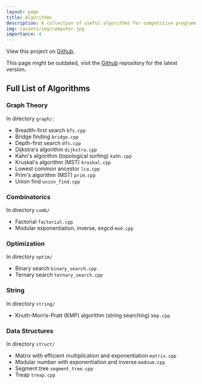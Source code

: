 ```yaml
---
layout: page
title: Algorithms
description: A collection of useful algorithms for competitive programming.
img: /assets/img/computer.jpg
importance: 4
---
```


View this project on [Github](https://github.com/elvis-pan/algorithm).

This page might be outdated, visit the [Github](https://github.com/elvis-pan/algorithm) repository for the latest version.

## Full List of Algorithms

### Graph Theory
In directory `graph/`:
- Breadth-first search `bfs.cpp`
- Bridge finding `bridge.cpp`
- Depth-first search `dfs.cpp`
- Dijkstra's algorithm `dijkstra.cpp`
- Kahn's algorithm (topological sorting) `kahn.cpp`
- Kruskal's algorithm (MST) `kruskal.cpp`
- Lowest common ancestor `lca.cpp`
- Prim's algorithm (MST) `prim.cpp`
- Union find `union_find.cpp`

### Combinatorics
In directory `comb/`
- Factorial `factorial.cpp`
- Modular exponentiation, inverse, exgcd `mod.cpp`

### Optimization
In directory `optim/`
- Binary search `binary_search.cpp`
- Ternary search `ternary_search.cpp`

### String
In directory `string/`
- Knuth-Morris-Pratt (KMP) algorithm (string searching) `kmp.cpp`

### Data Structures
In directory `struct/`
- Matrix with efficient multiplication and exponentiation `matrix.cpp`
- Modular number with exponentiation and inverse `modnum.cpp`
- Segment tree `segment_tree.cpp`
- Treap `treap.cpp`


